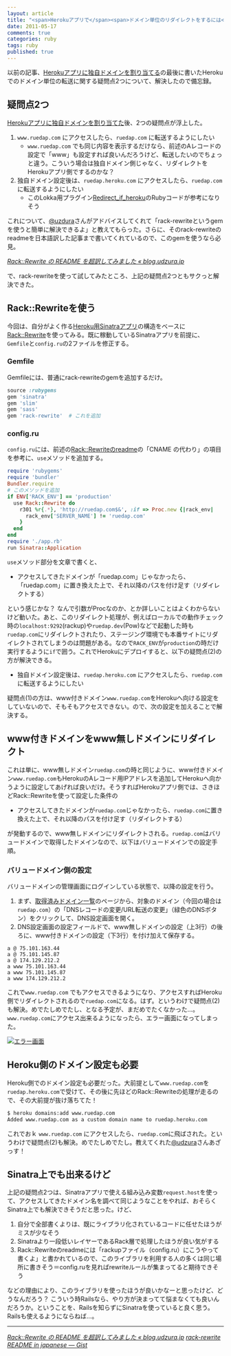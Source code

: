 ```yaml
---
layout: article
title: "<span>Herokuアプリで</span><span>ドメイン単位のリダイレクトをするには</span>"
date: 2011-05-17
comments: true
categories: ruby
tags: ruby
published: true
---
```


以前の記事、[Herokuアプリに独自ドメインを割り当てる](/2011/05/15/ruby-heroku-web-app-value-domain)の最後に書いたHerokuでのドメイン単位の転送に関する疑問点2つについて、解決したので備忘録。

<!-- READMORE -->


## 疑問点2つ

[Herokuアプリに独自ドメインを割り当てた](/2011/05/15/ruby-heroku-web-app-value-domain)後、2つの疑問点が浮上した。

1. `www.ruedap.com` にアクセスしたら、`ruedap.com` に転送するようにしたい
    - `www.ruedap.com` でも同じ内容を表示するだけなら、前述のAレコードの設定で「www」も設定すれば良いんだろうけど、転送したいのでちょっと違う。こういう場合は独自ドメイン側じゃなく、リダイレクトをHerokuアプリ側でするのかな？
2. 独自ドメイン設定後は、`ruedap.heroku.com` にアクセスしたら、`ruedap.com` に転送するようにしたい
    - このLokka用プラグイン[Redirect_if_heroku](http://blog.champierre.com/archives/911)のRubyコードが参考になりそう

これについて、[@uzdura](http://twitter.com/#!/udzura)さんがアドバイスしてくれて「rack-rewriteというgemを使うと簡単に解決できるよ」と教えてもらった。さらに、そのrack-rewriteのreadmeを日本語訳した記事まで書いてくれているので、このgemを使うなら必見。

<cite>[Rack::Rewrite の README を超訳してみました &#171; blog.udzura.jp](http://blog.udzura.jp/2011/05/15/rack-rewrite-readme-in-japanese/)</cite>

で、rack-rewriteを使って試してみたところ、上記の疑問点2つともサクっと解決できた。


## Rack::Rewriteを使う

今回は、自分がよく作る[Heroku用Sinatraアプリ](https://github.com/ruedap/heroku-sinatra-app-template)の構造をベースに[Rack::Rewrite](https://github.com/jtrupiano/rack-rewrite)を使ってみる。既に稼動しているSinatraアプリを前提に、`Gemfile`と`config.ru`の2ファイルを修正する。


### Gemfile

Gemfileには、普通にrack-rewriteのgemを追加するだけ。

~~~ ruby
source :rubygems
gem 'sinatra'
gem 'slim'
gem 'sass'
gem 'rack-rewrite'  # これを追加
~~~


### config.ru

`config.ru`には、前述の[Rack::Rewriteのreadme](https://gist.github.com/972903)の「CNAME の代わり」の項目を参考に、`use`メソッドを追加する。

~~~ ruby
require 'rubygems'
require 'bundler'
Bundler.require
# このメソッドを追加
if ENV['RACK_ENV'] == 'production'
  use Rack::Rewrite do
    r301 %r{.*}, 'http://ruedap.com$&', :if => Proc.new {|rack_env|
      rack_env['SERVER_NAME'] != 'ruedap.com'
    }
  end
end
require './app.rb'
run Sinatra::Application
~~~

`use`メソッド部分を文章で書くと、

- アクセスしてきたドメインが「ruedap.com」じゃなかったら、「ruedap.com」に置き換えた上で、それ以降のパスを付け足す（リダイレクトする）

という感じかな？ なんで引数がProcなのか、とか詳しいことはよくわからないけど動いた。あと、このリダイレクト処理が、例えばローカルでの動作チェック時の`localhost:9292`(rackup)や`ruedap.dev`(Pow)などで起動した時も`ruedap.com`にリダイレクトされたり、ステージング環境でも本番サイトにリダイレクトされてしまうのは問題がある。なので`RACK_ENV`が`production`の時だけ実行するように`if`で囲う。これでHerokuにデプロイすると、以下の疑問点(2)の方が解決できる。

- 独自ドメイン設定後は、`ruedap.heroku.com` にアクセスしたら、`ruedap.com` に転送するようにしたい

疑問点(1)の方は、www付きドメイン`www.ruedap.com`をHerokuへ向ける設定をしていないので、そもそもアクセスできない。ので、次の設定を加えることで解決する。


## www付きドメインをwww無しドメインにリダイレクト

これは単に、www無しドメイン`ruedap.com`の時と同じように、www付きドメイン`www.ruedap.com`もHerokuのAレコード用IPアドレスを追加してHerokuへ向かうように設定してあげれば良いだけ。そうすればHerokuアプリ側では、さきほどRack::Rewriteを使って設定した条件の

- アクセスしてきたドメインが`ruedap.com`じゃなかったら、`ruedap.com`に置き換えた上で、それ以降のパスを付け足す（リダイレクトする）

が発動するので、www無しドメインにリダイレクトされる。`ruedap.com`はバリュードメインで取得したドメインなので、以下はバリュードメインでの設定手順。


### バリュードメイン側の設定

バリュードメインの管理画面にログインしている状態で、以降の設定を行う。

1. まず、[取得済みドメイン一覧](https://www.value-domain.com/modall.php)のページから、対象のドメイン（今回の場合は`ruedap.com`）の「DNSレコードの変更/URL転送の変更」（緑色のDNSボタン）をクリックして、DNS設定画面を開く。
2. DNS設定画面の設定フィールドで、www無しドメインの設定（上3行）の後ろに、www付きドメインの設定（下3行）を付け加えて保存する。

~~~ text
a @ 75.101.163.44
a @ 75.101.145.87
a @ 174.129.212.2
a www 75.101.163.44
a www 75.101.145.87
a www 174.129.212.2
~~~

これで`www.ruedap.com` でもアクセスできるようになり、アクセスすればHeroku側でリダイレクトされるので`ruedap.com`になる。はず。というわけで疑問点(2)も解決。めでたしめでたし、となる予定が、まだめでたくなかった…。`www.ruedap.com`にアクセス出来るようになったら、エラー画面になってしまった。

[![エラー画面](/assets/2011/05/17/ruby-heroku-domain-redirect-rack-rewrite-01.png)](/assets/2011/05/17/ruby-heroku-domain-redirect-rack-rewrite-01.png)


## Heroku側のドメイン設定も必要

Heroku側でのドメイン設定も必要だった。大前提として`www.ruedap.com`を`ruedap.heroku.com`で受けて、その後に先ほどのRack::Rewriteの処理が走るので、その大前提が抜け落ちてた！

~~~ sh
$ heroku domains:add www.ruedap.com
Added www.ruedap.com as a custom domain name to ruedap.heroku.com
~~~

これでおｋ `www.ruedap.com` にアクセスしたら、`ruedap.com`に飛ばされた。というわけで疑問点(2)も解決。めでたしめでたし。教えてくれた[@udzura](http://twitter.com/#!/udzura)さんあざっす！


## Sinatra上でも出来るけど

上記の疑問点2つは、Sinatraアプリで使える組み込み変数`request.host`を使って、アクセスしてきたドメイン名を調べて同じようなことをやれば、おそらくSinatra上でも解決できそうだと思った。けど、

1. 自分で全部書くよりは、既にライブラリ化されているコードに任せたほうがミスが少なそう
2. Sinatraより一段低いレイヤーであるRack層で処理したほうが良い気がする
3. Rack::Rewriteのreadmeには「rackupファイル（config.ru）にこうやって書くよ」と書かれているので、このライブラリを利用する人の多くは同じ場所に書きそう＝config.ruを見ればrewriteルールが集まってると期待できそう

などの理由により、このライブラリを使ったほうが良いかなーと思ったけど、どうなんだろう？ こういう時Railsなら、やり方が決まってて悩まなくても良いんだろうか。ということを、Railsを知らずにSinatraを使っていると良く思う。 Railsも使えるようにならねば…。

* * *

<cite>[Rack::Rewrite の README を超訳してみました &#171; blog.udzura.jp](http://blog.udzura.jp/2011/05/15/rack-rewrite-readme-in-japanese/)</cite>
<cite>[rack-rewrite README in japanese ― Gist](https://gist.github.com/972903)</cite>
